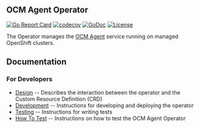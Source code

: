 ## OCM Agent Operator

[![Go Report Card](https://goreportcard.com/badge/github.com/openshift/ocm-agent-operator)](https://goreportcard.com/report/github.com/openshift/ocm-agent-operator)
[![codecov](https://codecov.io/gh/openshift/ocm-agent-operator/branch/master/graph/badge.svg)](https://codecov.io/gh/openshift/ocm-agent-operator)
[![GoDoc](https://godoc.org/github.com/openshift/ocm-agent-operator?status.svg)](https://pkg.go.dev/mod/github.com/openshift/ocm-agent-operator)
[![License](https://img.shields.io/:license-apache-blue.svg)](http://www.apache.org/licenses/LICENSE-2.0.html)

The Operator manages the [OCM Agent](https://github.com/openshift/ocm-agent) service running on managed OpenShift clusters.

## Documentation

### For Developers

* [Design](./docs/design.md) -- Describes the interaction between the operator and the Custom Resource Definition (CRD)
* [Development](./docs/development.md) -- Instructions for developing and deploying the operator
* [Testing](./docs/testing.md) -- Instructions for writing tests
* [How To Test](./docs/how-to-test.md) -- Instructions on how to test the OCM Agent Operator
